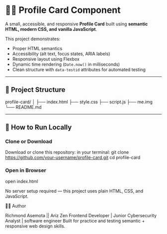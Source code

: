 # 🧑‍💻 Profile Card Component

A small, accessible, and responsive **Profile Card** built using **semantic HTML, modern CSS, and vanilla JavaScript**.

This project demonstrates:
- Proper HTML semantics
- Accessibility (alt text, focus states, ARIA labels)
- Responsive layout using Flexbox
- Dynamic time rendering (`Date.now()` in milliseconds)
- Clean structure with `data-testid` attributes for automated testing

---

## 📁 Project Structure
profile-card/
│
├── index.html
├── style.css
├── script.js
├── me.img
└── README.md

---

## 🚀 How to Run Locally

### Clone or Download
Download or clone this repository:
in your terminal:
git clone https://github.com/your-username/profile-card.git
cd profile-card

### Open in  Browser
open index.html

No server setup required — this project uses plain HTML, CSS, and JavaScript.

👨‍💻 Author

Richmond Asemota || Ariz Zen
Frontend Developer | Junior Cybersecurity Analyst | software engineer
Built for practice and testing semantic + responsive web design skills.



